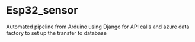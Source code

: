 # Esp32_sensor
Automated pipeline from Arduino using Django for API calls and azure data factory to set up the transfer to database
